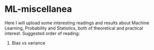 # ML-miscellanea

Here I will upload some interesting readings and results about Machine Learning, Probability and Statistics, both of theoretical and practical interest. Suggested order of reading:

1. Bias vs variance


